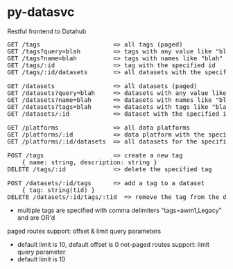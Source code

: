 # py-datasvc
Restful frontend to Datahub
  
<pre>
GET /tags                    => all tags (paged)
GET /tags?query=blah         => tags with any value like "blah" (paged)  
GET /tags?name=blah          => tags with names like "blah" up to limit (default:10)  
GET /tags/:id                => tag with the specified id  
GET /tags/:id/datasets       => all datasets with the specified tag
  
GET /datasets                => all datasets (paged)  
GET /datasets?query=blah     => datasets with any value like "blah" (paged)  
GET /datasets?name=blah      => datasets with names like "blah" up to limit (default:10)  
GET /datasets?tags=blah      => datasets with tags like "blah" (paged)  
GET /datasets/:id            => dataset with the specified id  

GET /platforms               => all data platforms  
GET /platforms/:id           => data platform with the specified id  
GET /platforms/:id/datasets  => all datasets for the specified platform
  
POST /tags                   => create a new tag  
    { name: string, description: string }  
DELETE /tags/:id             => delete the specified tag  
  
POST /datasets/:id/tags      => add a tag to a dataset  
    { tag: string(tid) }  
DELETE /datasets/:id/tags/:tid  => remove the tag from the dataset  
</pre>
* multiple tags are specified with comma delimiters "tags=awm1,Legacy" and are OR'd
  
paged routes support: offset & limit query parameters  
* default limit is 10, default offset is 0
not-paged routes support: limit query parameter  
* default limit is 10
